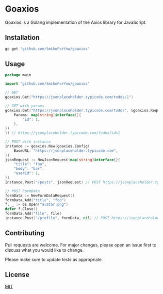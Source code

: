 # Goaxios

Goaxios is a Golang implementation of the Axios library for JavaScript.

## Installation

```bash
go get "github.com/SmikeForYou/goaxios"
```

## Usage

```go
package main

import "github.com/SmikeForYou/goaxios"

// GET
goaxios.Get("https://jsonplaceholder.typicode.com/todos/1")

// GET with params
goaxios.Get("https://jsonplaceholder.typicode.com/todos", &goaxios.RequestConfig{
    Params: map[string]interface{}{
        "id": 1,
    },
})
}) // https://jsonplaceholder.typicode.com/todos?id=1

// POST with instance
instance := goaxios.New(goaxios.Config{
    BaseURL: "https://jsonplaceholder.typicode.com",
})
jsonRequest := NewJsonRequest(map[string]interface{}{
    "title": "foo",
    "body": "bar",
    "userId": 1,
})
instance.Post("/posts", jsonRequest) // POST https://jsonplaceholder.typicode.com/posts with json body

// POST FormData
formData := NewFormDataRequest()
formData.Add("title", "foo")
f, _ := os.Open("avatar.png")
defer f.Close()
formData.Add("file", file)
instance.Post("/profile", formData, nil) // POST https://jsonplaceholder.typicode.com/posts with form data
```

## Contributing

Pull requests are welcome. For major changes, please open an issue first
to discuss what you would like to change.

Please make sure to update tests as appropriate.

## License

[MIT](https://choosealicense.com/licenses/mit/)